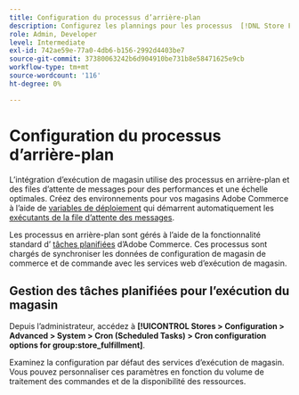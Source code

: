 ```yaml
---
title: Configuration du processus d’arrière-plan
description: Configurez les plannings pour les processus  [!DNL Store Fulfillment] en arrière-plan utilisés pour synchroniser les données avec les services d’exécution.
role: Admin, Developer
level: Intermediate
exl-id: 742ae59e-77a0-4db6-b156-2992d4403be7
source-git-commit: 37380063242b6d904910be731b8e58471625e9cb
workflow-type: tm+mt
source-wordcount: '116'
ht-degree: 0%

---
```



# Configuration du processus d’arrière-plan

L’intégration d’exécution de magasin utilise des processus en arrière-plan et des files d’attente de messages pour des performances et une échelle optimales. Créez des environnements pour vos magasins Adobe Commerce à l’aide de [variables de déploiement](https://experienceleague.adobe.com/en/docs/commerce-cloud-service/user-guide/configure/env/stage/variables-deploy#cron_consumers_runner) qui démarrent automatiquement les [ exécutants de la file d’attente des messages](https://experienceleague.adobe.com/en/docs/commerce-operations/configuration-guide/message-queues/message-queue-framework).

Les processus en arrière-plan sont gérés à l’aide de la fonctionnalité standard d’ [ tâches planifiées](https://experienceleague.adobe.com/en/docs/commerce-admin/systems/tools/cron) d’Adobe Commerce. Ces processus sont chargés de synchroniser les données de configuration de magasin de commerce et de commande avec les services web d’exécution de magasin.

## Gestion des tâches planifiées pour l’exécution du magasin

Depuis l’administrateur, accédez à **[!UICONTROL Stores > Configuration > Advanced > System > Cron (Scheduled Tasks) > Cron configuration options for group:store_fulfillment]**.

Examinez la configuration par défaut des services d’exécution de magasin. Vous pouvez personnaliser ces paramètres en fonction du volume de traitement des commandes et de la disponibilité des ressources.
